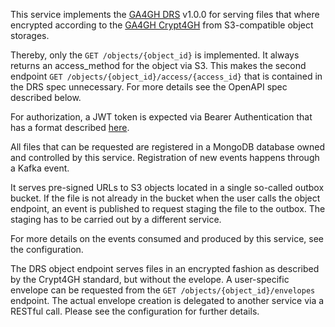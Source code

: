 <!-- Please provide a short overview of the features of this service.-->

This service implements the
[GA4GH DRS](https://github.com/ga4gh/data-repository-service-schemas) v1.0.0 for
serving files that where encrypted according to the
[GA4GH Crypt4GH](https://www.ga4gh.org/news/crypt4gh-a-secure-method-for-sharing-human-genetic-data/)
from S3-compatible object storages.

Thereby, only the `GET /objects/{object_id}` is implemented. It always returns
an access_method for the object via S3. This makes the second endpoint
`GET /objects/{object_id}/access/{access_id}` that
is contained in the DRS spec unnecessary. For more details see the OpenAPI spec
described below.

For authorization, a JWT token is expected via Bearer Authentication that has a format
described [here](./dcs/core/auth_policies.py).

All files that can be requested are registered in a MongoDB database owned and
controlled by this service. Registration of new events happens through a Kafka event.

It serves pre-signed URLs to S3 objects located in a single so-called outbox bucket.
If the file is not already in the bucket when the user calls the object endpoint,
an event is published to request staging the file to the outbox. The staging has to
be carried out by a different service.

For more details on the events consumed and produced by this service, see the
configuration.

The DRS object endpoint serves files in an encrypted fashion as described by the
Crypt4GH standard, but without the evelope. A user-specific envelope can be requested
from the `GET /objects/{object_id}/envelopes` endpoint. The actual envelope creation
is delegated to another service via a RESTful call. Please see the configuration for
further details.

